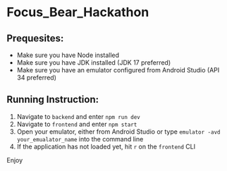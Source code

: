 # Focus_Bear_Hackathon
 
## Prequesites:

-  Make sure you have Node installed <br>
-  Make sure you have JDK installed (JDK 17 preferred) <br>
-  Make sure you have an emulator configured from Android Studio (API 34 preferred) <br>

## Running Instruction:

1. Navigate to `backend` and enter `npm run dev` <br>
2. Navigate to `frontend` and enter `npm start` <br>
3. Open your emulator, either from Android Studio or type `emulator -avd your_emualator_name` into the command line <br>
4. If the application has not loaded yet, hit `r` on the `frontend` CLI <br>

Enjoy <br>

